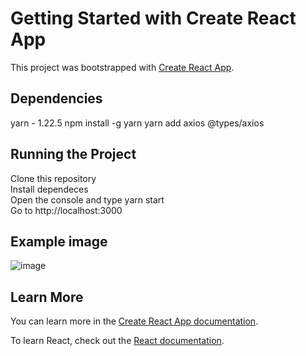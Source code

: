 # Getting Started with Create React App

This project was bootstrapped with [Create React App](https://github.com/facebook/create-react-app).

## Dependencies
yarn - 1.22.5
npm install -g yarn
yarn add axios @types/axios
## Running the Project

 Clone this repository <br>
 Install dependeces <br>
 Open the console and type yarn start <br>
 Go to http://localhost:3000 <br>
 
## Example image

![image](https://user-images.githubusercontent.com/76961685/116876339-af838700-abf2-11eb-9488-79f6b4e35e24.png)

## Learn More

You can learn more in the [Create React App documentation](https://facebook.github.io/create-react-app/docs/getting-started).

To learn React, check out the [React documentation](https://reactjs.org/).